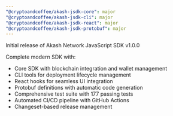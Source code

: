 ```yaml
---
"@cryptoandcoffee/akash-jsdk-core": major
"@cryptoandcoffee/akash-jsdk-cli": major
"@cryptoandcoffee/akash-jsdk-react": major
"@cryptoandcoffee/akash-jsdk-protobuf": major
---
```


Initial release of Akash Network JavaScript SDK v1.0.0

Complete modern SDK with:
- Core SDK with blockchain integration and wallet management
- CLI tools for deployment lifecycle management  
- React hooks for seamless UI integration
- Protobuf definitions with automatic code generation
- Comprehensive test suite with 177 passing tests
- Automated CI/CD pipeline with GitHub Actions
- Changeset-based release management